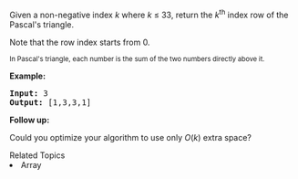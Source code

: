 <p>Given a non-negative&nbsp;index <em>k</em>&nbsp;where <em>k</em> &le;&nbsp;33, return the <em>k</em><sup>th</sup>&nbsp;index row of the Pascal&#39;s triangle.</p>

<p>Note that the row index starts from&nbsp;0.</p>

<p><img alt="" src="https://upload.wikimedia.org/wikipedia/commons/0/0d/PascalTriangleAnimated2.gif" /><br />
<small>In Pascal&#39;s triangle, each number is the sum of the two numbers directly above it.</small></p>

<p><strong>Example:</strong></p>

<pre>
<strong>Input:</strong> 3
<strong>Output:</strong> [1,3,3,1]
</pre>

<p><strong>Follow up:</strong></p>

<p>Could you optimize your algorithm to use only <em>O</em>(<em>k</em>) extra space?</p>
<div><div>Related Topics</div><div><li>Array</li></div></div>